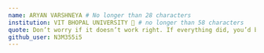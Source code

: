 ```yaml
---
name: ARYAN VARSHNEYA # No longer than 28 characters
institution: VIT BHOPAL UNIVERSITY 🚩 # no longer than 58 characters
quote: Don’t worry if it doesn’t work right. If everything did, you’d be out of a job. # no longer than 100 characters, avoid using quotes(") to guarantee the format remains the same.
github_user: N3M355i5
---
```

